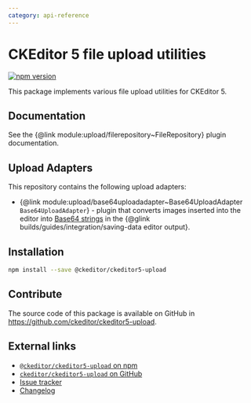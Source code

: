 ```yaml
---
category: api-reference
---
```


# CKEditor 5 file upload utilities

[![npm version](https://badge.fury.io/js/%40ckeditor%2Fckeditor5-upload.svg)](https://www.npmjs.com/package/@ckeditor/ckeditor5-upload)

This package implements various file upload utilities for CKEditor 5.

## Documentation

See the {@link module:upload/filerepository~FileRepository} plugin documentation.

## Upload Adapters

This repository contains the following upload adapters:

* {@link module:upload/base64uploadadapter~Base64UploadAdapter `Base64UploadAdapter`} - plugin that converts images inserted into the editor into [Base64 strings](https://en.wikipedia.org/wiki/Base64) in the {@glink builds/guides/integration/saving-data editor output}.

## Installation

```bash
npm install --save @ckeditor/ckeditor5-upload
```

## Contribute

The source code of this package is available on GitHub in https://github.com/ckeditor/ckeditor5-upload.

## External links

* [`@ckeditor/ckeditor5-upload` on npm](https://www.npmjs.com/package/@ckeditor/ckeditor5-upload)
* [`ckeditor/ckeditor5-upload` on GitHub](https://github.com/ckeditor/ckeditor5-upload)
* [Issue tracker](https://github.com/ckeditor/ckeditor5-upload/issues)
* [Changelog](https://github.com/ckeditor/ckeditor5-upload/blob/master/CHANGELOG.md)
